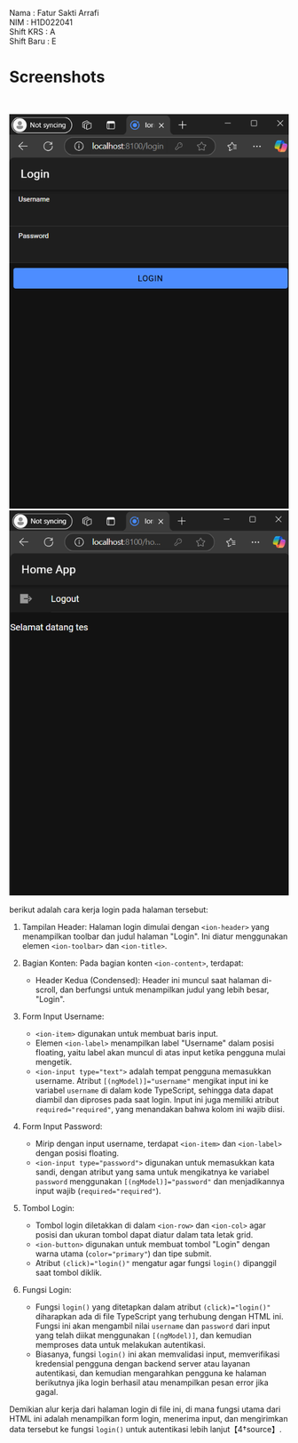 Nama       : Fatur Sakti Arrafi <br>
NIM        : H1D022041<br>
Shift KRS  : A<br>
Shift Baru : E<br>

<h1>Screenshots</h1><br>

![alt text](https://github.com/fatur251003/LabMobile8_Fatur-Sakti-Arrafi_Shift-E/blob/main/images/Screenshot%202024-10-31%20094625.png)
![alt text](https://github.com/fatur251003/LabMobile8_Fatur-Sakti-Arrafi_Shift-E/blob/main/images/Screenshot%202024-10-31%20094618.png)

berikut adalah cara kerja login pada halaman tersebut:

1. Tampilan Header: 
   Halaman login dimulai dengan `<ion-header>` yang menampilkan toolbar dan judul halaman "Login". Ini diatur menggunakan elemen `<ion-toolbar>` dan `<ion-title>`. 

2. Bagian Konten:
   Pada bagian konten `<ion-content>`, terdapat:
   - Header Kedua (Condensed): Header ini muncul saat halaman di-scroll, dan berfungsi untuk menampilkan judul yang lebih besar, "Login".
   
3. Form Input Username:
   - `<ion-item>` digunakan untuk membuat baris input.
   - Elemen `<ion-label>` menampilkan label "Username" dalam posisi floating, yaitu label akan muncul di atas input ketika pengguna mulai mengetik.
   - `<ion-input type="text">` adalah tempat pengguna memasukkan username. Atribut `[(ngModel)]="username"` mengikat input ini ke variabel `username` di dalam kode TypeScript, sehingga data dapat diambil dan diproses pada saat login. Input ini juga memiliki atribut `required="required"`, yang menandakan bahwa kolom ini wajib diisi.

4. Form Input Password:
   - Mirip dengan input username, terdapat `<ion-item>` dan `<ion-label>` dengan posisi floating.
   - `<ion-input type="password">` digunakan untuk memasukkan kata sandi, dengan atribut yang sama untuk mengikatnya ke variabel `password` menggunakan `[(ngModel)]="password"` dan menjadikannya input wajib (`required="required"`).

5. Tombol Login:
   - Tombol login diletakkan di dalam `<ion-row>` dan `<ion-col>` agar posisi dan ukuran tombol dapat diatur dalam tata letak grid.
   - `<ion-button>` digunakan untuk membuat tombol "Login" dengan warna utama (`color="primary"`) dan tipe submit.
   - Atribut `(click)="login()"` mengatur agar fungsi `login()` dipanggil saat tombol diklik.

6. Fungsi Login:
   - Fungsi `login()` yang ditetapkan dalam atribut `(click)="login()"` diharapkan ada di file TypeScript yang terhubung dengan HTML ini. Fungsi ini akan mengambil nilai `username` dan `password` dari input yang telah diikat menggunakan `[(ngModel)]`, dan kemudian memproses data untuk melakukan autentikasi.
   - Biasanya, fungsi `login()` ini akan memvalidasi input, memverifikasi kredensial pengguna dengan backend server atau layanan autentikasi, dan kemudian mengarahkan pengguna ke halaman berikutnya jika login berhasil atau menampilkan pesan error jika gagal.

Demikian alur kerja dari halaman login di file ini, di mana fungsi utama dari HTML ini adalah menampilkan form login, menerima input, dan mengirimkan data tersebut ke fungsi `login()` untuk autentikasi lebih lanjut【4†source】.
